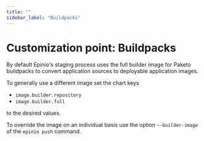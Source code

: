 ```yaml
---
title: ""
sidebar_label: "Buildpacks"
---
```


# Customization point: Buildpacks

By default Epinio's staging process uses the full builder image for Paketo buildpacks to
convert application sources to deployable application images.

To generally use a different image set the chart keys

  - `image.builder.repository`
  - `image.builder.full`

to the desired values.

To override the image on an individual basis use the option `--builder-image` of the
`epinio push` command.
